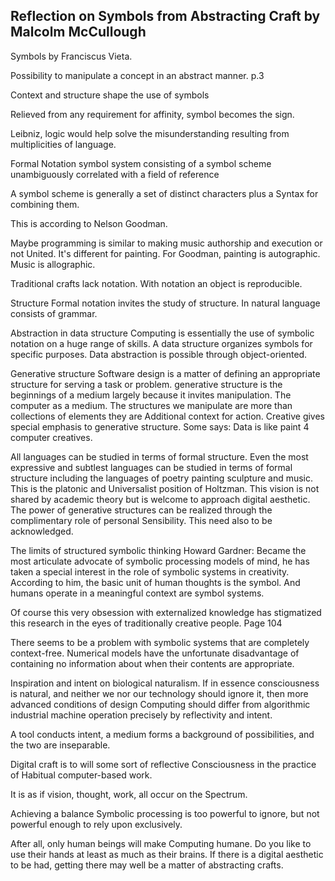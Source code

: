 ## Reflection on Symbols from Abstracting Craft by Malcolm McCullough

Symbols by Franciscus Vieta.

Possibility to manipulate a concept in an abstract manner. p.3

Context and structure shape the use of symbols

Relieved from any requirement for affinity, symbol becomes the sign.

Leibniz, logic would help solve the misunderstanding resulting from multiplicities of language.

Formal Notation
symbol system consisting of a symbol scheme unambiguously correlated with a field of reference

A symbol scheme is generally a set of distinct characters plus a Syntax for combining them.

This is according to Nelson Goodman.

Maybe programming is similar to making music authorship and execution or not United.
It's different for painting.
For Goodman, painting is autographic. Music is allographic.

Traditional crafts lack notation. With notation an object is reproducible.

Structure
Formal notation invites the study of structure. In natural language consists of grammar.

Abstraction in data structure
Computing is essentially the use of symbolic notation on a huge range of skills.
A data structure organizes symbols for specific purposes.
Data abstraction is possible through object-oriented.

Generative structure
Software design is a matter of defining an appropriate structure for serving a task or problem.  generative structure is the beginnings of a medium largely because it invites manipulation.
The computer as a medium.
The structures we manipulate are more than collections of elements they are Additional context for action.
Creative gives special emphasis to generative structure.
Some says: Data is like paint 4 computer creatives.

All languages can be studied in terms of formal structure. Even the most expressive and subtlest languages can be studied in terms of formal structure including the languages of poetry painting sculpture and music. This is the platonic and Universalist position of Holtzman. This vision is not shared by academic theory but is welcome to approach digital aesthetic. The power of generative structures can be realized through the complimentary role of personal Sensibility. This need also to be acknowledged.

The limits of structured symbolic thinking
Howard Gardner: Became the most articulate advocate of symbolic processing models of mind, he has taken a special interest in the role of symbolic systems in creativity. According to him, the basic unit of human thoughts is the symbol. And humans operate in a meaningful context are symbol systems.

Of course this very obsession with externalized knowledge has stigmatized this research in the eyes of traditionally creative people. Page 104

There seems to be a problem with symbolic systems that are completely context-free. Numerical models have the unfortunate disadvantage of containing no information about when their contents are appropriate.

Inspiration and intent
on biological naturalism. If in essence consciousness is natural, and neither we nor our technology should ignore it, then more advanced conditions of design Computing should differ from algorithmic industrial machine operation precisely by reflectivity and intent.

A tool conducts intent, a medium forms a background of possibilities, and the two are inseparable.

Digital craft is to will some sort of reflective Consciousness in the practice of Habitual computer-based work.

It is as if vision, thought, work, all occur on the Spectrum.

Achieving a balance
Symbolic processing is too powerful to ignore, but not powerful enough to rely upon exclusively.

After all, only human beings will make Computing humane. Do you like to use their hands at least as much as their brains. If there is a digital aesthetic to be had, getting there may well be a matter of abstracting crafts.
